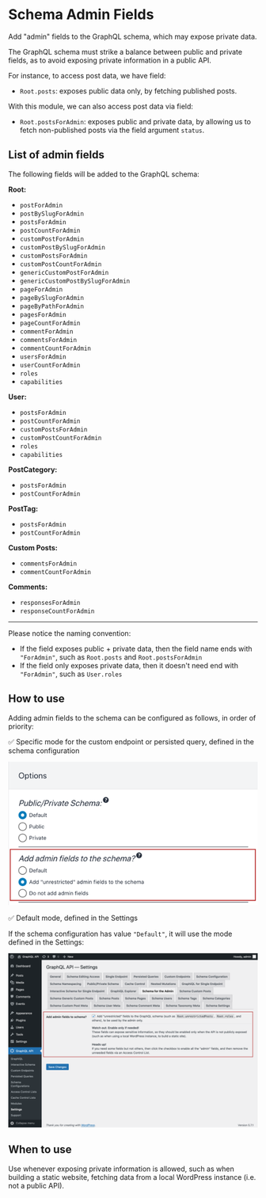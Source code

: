 # Schema Admin Fields

Add "admin" fields to the GraphQL schema, which may expose private data.

The GraphQL schema must strike a balance between public and private fields, as to avoid exposing private information in a public API.

For instance, to access post data, we have field:

- `Root.posts`: exposes public data only, by fetching published posts.

With this module, we can also access post data via field:

- `Root.postsForAdmin`: exposes public and private data, by allowing us to fetch non-published posts via the field argument `status`.

## List of admin fields

The following fields will be added to the GraphQL schema:

**Root:**

- `postForAdmin`
- `postBySlugForAdmin`
- `postsForAdmin`
- `postCountForAdmin`
- `customPostForAdmin`
- `customPostBySlugForAdmin`
- `customPostsForAdmin`
- `customPostCountForAdmin`
- `genericCustomPostForAdmin`
- `genericCustomPostBySlugForAdmin`
- `pageForAdmin`
- `pageBySlugForAdmin`
- `pageByPathForAdmin`
- `pagesForAdmin`
- `pageCountForAdmin`
- `commentForAdmin`
- `commentsForAdmin`
- `commentCountForAdmin`
- `usersForAdmin`
- `userCountForAdmin`
- `roles`
- `capabilities`

**User:**

- `postsForAdmin`
- `postCountForAdmin`
- `customPostsForAdmin`
- `customPostCountForAdmin`
- `roles`
- `capabilities`

**PostCategory:**

- `postsForAdmin`
- `postCountForAdmin`

**PostTag:**

- `postsForAdmin`
- `postCountForAdmin`

**Custom Posts:**

- `commentsForAdmin`
- `commentCountForAdmin`

**Comments:**

- `responsesForAdmin`
- `responseCountForAdmin`

---

Please notice the naming convention:

- If the field exposes public + private data, then the field name ends with `"ForAdmin"`, such as `Root.posts` and `Root.postsForAdmin`
- If the field only exposes private data, then it doesn't need end with `"ForAdmin"`, such as `User.roles`

## How to use

Adding admin fields to the schema can be configured as follows, in order of priority:

✅ Specific mode for the custom endpoint or persisted query, defined in the schema configuration

<a href="../../images/schema-configuration-adding-admin-fields-to-schema.png" target="_blank">![Adding admin fields to the schema, set in the Schema configuration](../../images/schema-configuration-adding-admin-fields-to-schema.png "Adding admin fields to the schema, set in the Schema configuration")</a>

✅ Default mode, defined in the Settings

If the schema configuration has value `"Default"`, it will use the mode defined in the Settings:

<a href="../../images/settings-admin-schema.png" target="_blank">![Schema Admin Fields, in the Settings](../../images/settings-admin-schema.png "Schema Admin Fields, in the Settings")</a>

## When to use

Use whenever exposing private information is allowed, such as when building a static website, fetching data from a local WordPress instance (i.e. not a public API).

